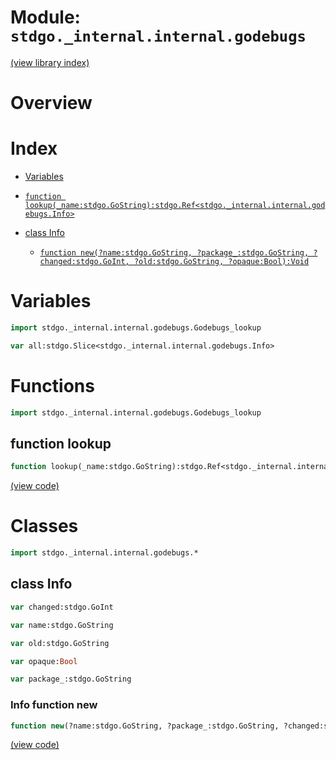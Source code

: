 # Module: `stdgo._internal.internal.godebugs`

[(view library index)](../../../stdgo.md)


# Overview


# Index


- [Variables](<#variables>)

- [`function lookup(_name:stdgo.GoString):stdgo.Ref<stdgo._internal.internal.godebugs.Info>`](<#function-lookup>)

- [class Info](<#class-info>)

  - [`function new(?name:stdgo.GoString, ?package_:stdgo.GoString, ?changed:stdgo.GoInt, ?old:stdgo.GoString, ?opaque:Bool):Void`](<#info-function-new>)

# Variables


```haxe
import stdgo._internal.internal.godebugs.Godebugs_lookup
```


```haxe
var all:stdgo.Slice<stdgo._internal.internal.godebugs.Info>
```


# Functions


```haxe
import stdgo._internal.internal.godebugs.Godebugs_lookup
```


## function lookup


```haxe
function lookup(_name:stdgo.GoString):stdgo.Ref<stdgo._internal.internal.godebugs.Info>
```


[\(view code\)](<./Godebugs_lookup.hx#L2>)


# Classes


```haxe
import stdgo._internal.internal.godebugs.*
```


## class Info


```haxe
var changed:stdgo.GoInt
```


```haxe
var name:stdgo.GoString
```


```haxe
var old:stdgo.GoString
```


```haxe
var opaque:Bool
```


```haxe
var package_:stdgo.GoString
```


### Info function new


```haxe
function new(?name:stdgo.GoString, ?package_:stdgo.GoString, ?changed:stdgo.GoInt, ?old:stdgo.GoString, ?opaque:Bool):Void
```


[\(view code\)](<./Godebugs_Info.hx#L8>)


